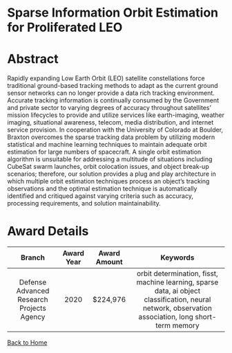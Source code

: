 
Sparse Information Orbit Estimation for Proliferated LEO
========================================================

# Abstract


Rapidly expanding Low Earth Orbit (LEO) satellite constellations force traditional ground-based tracking methods to adapt as the current ground sensor networks can no longer provide a data rich tracking environment. Accurate tracking information is continually consumed by the Government and private sector to varying degrees of accuracy throughout satellites’ mission lifecycles to provide and utilize services like earth-imaging, weather imaging, situational awareness, telecom, media distribution, and internet service provision. In cooperation with the University of Colorado at Boulder, Braxton overcomes the sparse tracking data problem by utilizing modern statistical and machine learning techniques to maintain adequate orbit estimation for large numbers of spacecraft. A single orbit estimation algorithm is unsuitable for addressing a multitude of situations including CubeSat swarm launches, orbit colocation issues, and object break-up scenarios; therefore, our solution provides a plug and play architecture in which multiple orbit estimation techniques process an object’s tracking observations and the optimal estimation technique is automatically identified and critiqued against varying criteria such as accuracy, processing requirements, and solution maintainability.  

# Award Details

|Branch|Award Year|Award Amount|Keywords|
| :---: | :---: | :---: | :---: |
|Defense Advanced Research Projects Agency|2020|$224,976|orbit determination, fisst, machine learning, sparse data, ai object classification, neural network, observation association, long short-term memory|
  
  


[Back to Home](https://github.com/chrischow/dod_sbir_awards#1228)